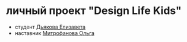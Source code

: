 # личный проект "Design Life Kids"
* студент [Дьякова Елизавета](http://t.me/liz04ka1)
* наставник [Митрофанова Ольга](http://t.me/mitrofanovaoa)
